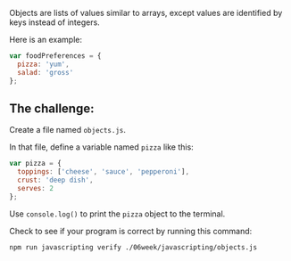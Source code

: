 Objects are lists of values similar to arrays, except values are identified by keys instead of integers.

Here is an example:

```js
var foodPreferences = {
  pizza: 'yum',
  salad: 'gross'
};
```

## The challenge:

Create a file named `objects.js`.

In that file, define a variable named `pizza` like this:

```js
var pizza = {
  toppings: ['cheese', 'sauce', 'pepperoni'],
  crust: 'deep dish',
  serves: 2
};
```

Use `console.log()` to print the `pizza` object to the terminal.

Check to see if your program is correct by running this command:

```bash
npm run javascripting verify ./06week/javascripting/objects.js
```
